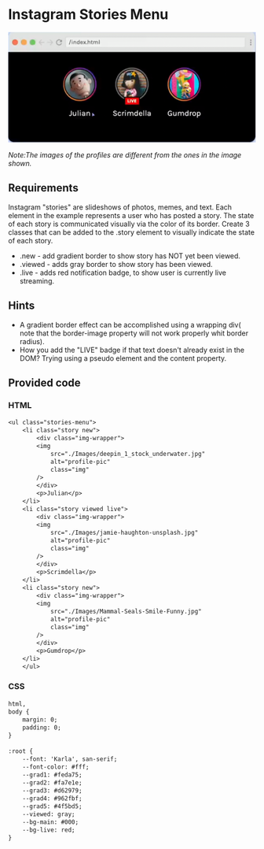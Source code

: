 # Instagram Stories Menu

![Instagram Stories Menu](./InstagramStoriesMenu.png)

*Note:The images of the profiles are different from the ones in the image shown.*

## Requirements

Instagram "stories" are slideshows of photos, memes, and text. Each element in the example represents a user who has posted a story. The state of each story is communicated visually via the color of its border. Create 3 classes that can be added to the .story element to visually indicate the state of each story.

- .new - add gradient border to show story has NOT yet been viewed.
- .viewed - adds gray border to show story has been viewed.
- .live - adds red notification badge, to show user is currently live streaming.

## Hints

- A gradient border effect can be accomplished using a wrapping div( note that the border-image property will not work properly whit border radius).
- How you add the "LIVE" badge if that text doesn't already exist in the DOM? Trying using a pseudo element and the content property.

## Provided code

### HTML

    <ul class="stories-menu">
        <li class="story new">
            <div class="img-wrapper">
            <img
                src="./Images/deepin_1_stock_underwater.jpg"
                alt="profile-pic"
                class="img"
            />
            </div>
            <p>Julian</p>
        </li>
        <li class="story viewed live">
            <div class="img-wrapper">
            <img
                src="./Images/jamie-haughton-unsplash.jpg"
                alt="profile-pic"
                class="img"
            />
            </div>
            <p>Scrimdella</p>
        </li>
        <li class="story new">
            <div class="img-wrapper">
            <img
                src="./Images/Mammal-Seals-Smile-Funny.jpg"
                alt="profile-pic"
                class="img"
            />
            </div>
            <p>Gumdrop</p>
        </li>
        </ul>

### CSS

    html,
    body {
        margin: 0;
        padding: 0;
    }

    :root {
        --font: 'Karla', san-serif;
        --font-color: #fff;
        --grad1: #feda75;
        --grad2: #fa7e1e;
        --grad3: #d62979;
        --grad4: #962fbf;
        --grad5: #4f5bd5;
        --viewed: gray;
        --bg-main: #000;
        --bg-live: red;
    }